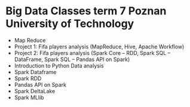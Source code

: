 # Big Data Classes term 7 Poznan University of Technology

- Map Reduce
- Project 1: Fifa players analysis (MapReduce, Hive, Apache Workflow)
- Project 2: Fifa players analysis (Spark Core – RDD, Spark SQL – DataFrame, Spark SQL – Pandas API on Spark)
- Introduction to Python Data analysis
- Spark Dataframe
- Spark RDD
- Pandas API on Spark
- Spark DeltaLake
- Spark MLlib
